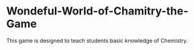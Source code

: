# Wondeful-World-of-Chamitry-the-Game
This game is designed to teach students basic knowledge of Chemistry.
